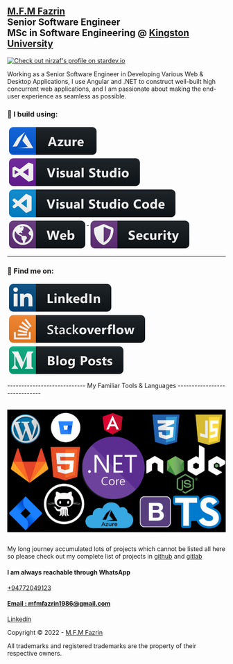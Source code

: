 [M.F.M Fazrin](https://nizraf.github.io)\
Senior Software Engineer \
MSc in Software Engineering @ [Kingston University](https://www.kingston.ac.uk/)
-----
[![Check out nirzaf's profile on stardev.io](https://stardev.io/developers/nirzaf/badge/languages/country.svg)](https://stardev.io/developers/nirzaf)

Working as a Senior Software Engineer in Developing Various Web & Desktop
Applications, I use Angular and .NET to
construct well-built high concurrent web applications, and I am
passionate about making the end-user experience as seamless as possible.

### 🚧 I build using:

<p>
   <a href="https://azure.microsoft.com/en-gb/">
    <img src="https://github.com/Daniel-Krzyczkowski/Daniel-Krzyczkowski/blob/master/images/azure.svg" alt="Azure" style="vertical-align:top; margin:4px">
  </a>

  <a href="https://visualstudio.microsoft.com/">
    <img src="https://github.com/Daniel-Krzyczkowski/Daniel-Krzyczkowski/blob/master/images/visualstudio.svg" alt="Visual Studio" style="vertical-align:top; margin:4px">
  </a>
  
  <a href="https://code.visualstudio.com/">
    <img src="https://github.com/Daniel-Krzyczkowski/Daniel-Krzyczkowski/blob/master/images/visualstudio_code.svg" alt="Visual Studio Code" style="vertical-align:top; margin:4px">
  </a>
  
  <a href="https://dotnet.microsoft.com/learn/aspnet/what-is-aspnet-core">
    <img src="https://github.com/Daniel-Krzyczkowski/Daniel-Krzyczkowski/blob/master/images/web.svg" alt="ASP .NET Core" style="vertical-align:top; margin:4px">
  </a>
  
  <a href="https://docs.microsoft.com/en-us/azure/active-directory/develop/">
    <img src="https://github.com/Daniel-Krzyczkowski/Daniel-Krzyczkowski/blob/master/images/security.svg" alt="Microsoft Identity Platform" style="vertical-align:top; margin:4px">
  </a>
  
</p>

---
### 📢 Find me on:

<p>
  <a href="https://www.linkedin.com/in/mfmfazrin/">
    <img src="https://github.com/Daniel-Krzyczkowski/Daniel-Krzyczkowski/blob/master/images/linkedin.svg" alt="LinkedIn" style="vertical-align:top; margin:4px">
  </a>
  
  <a href="https://stackoverflow.com/users/9251463/mohamed-farook-mohamed-fazrin">
    <img src="https://github.com/Daniel-Krzyczkowski/Daniel-Krzyczkowski/blob/master/images/stackoverflow.svg" alt="StackOverflow" style="vertical-align:top; margin:4px">
  </a>
  
  <a href="https://dotnetevangelist.net/">
    <img src="https://github.com/Daniel-Krzyczkowski/Daniel-Krzyczkowski/blob/master/images/medium.svg" alt="Dot net evangelist Blog" style="vertical-align:top; margin:4px">
  </a>
  
</p>
----------------------------
My Familiar Tools & Languages
-----------------------------

![](img/tools.png) 
-----------------------------
My long journey accumulated lots of projects which cannot be listed all
here\
 so please check out my complete list of projects in
[github](https://github.com/nirzaf?tab=repositories) and
[gitlab](https://gitlab.com/nirzaf)

#### I am always reachable through WhatsApp

[+94772049123](https://api.whatsapp.com/send?phone=+94772049123&text=Hi,%20I%20contacted%20you%20Through%20your%20website.)

#### [Email : mfmfazrin1986@gmail.com](mailto:mfmfazrin1986@gmail.com) 

[Linkedin](https://www.linkedin.com/in/mfmfazrin/)

Copyright © 2022 - [M.F.M Fazrin](https://nirzaf.github.io)

All trademarks and registered trademarks are the property of their
respective owners.
